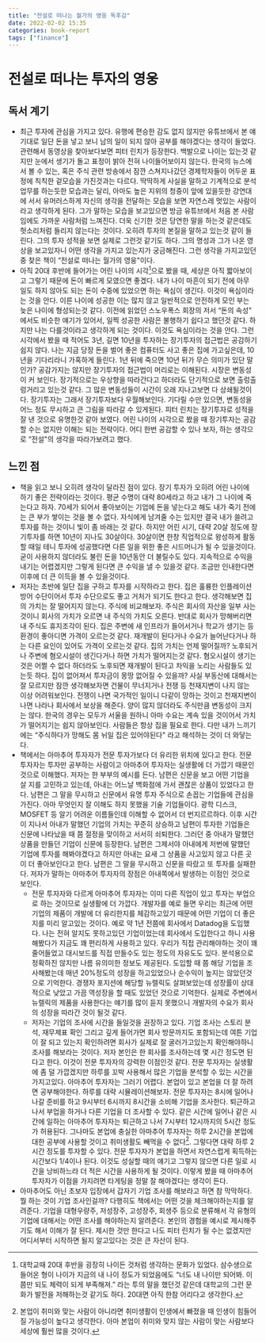 ```yaml
---
title: "전설로 떠나는 월가의 영웅 독후감"
date: 2022-02-02 15:35
categories: book-report
tags: ["finance"]
---
```


# 전설로 떠나는 투자의 영웅

## 독서 계기

-   최근 투자에 관심을 가지고 있다. 유행에 편승한 감도 없지 않지만 유튜브에서 본 얘기대로 일단 돈을 넣고 보니 남의 일이 되지 않아 공부를 해야겠다는 생각이 들었다. 관련해서 동영상을 찾아보다보면 피터 린치가 등장한다. 백발으로 나이는 있는것 같지만 눈에서 생기가 돌고 표정이 밝아 전혀 나이들어보이지 않는다. 한국의 뉴스에서 볼 수 있는, 혹은 주식 관련 방송에서 잠깐 스쳐지나갔던 경제학자들이 어두운 표정에 칙칙한 겉모습을 가진것과는 다르다. 딱딱하게 사실을 말하고 기계적으로 분석 업무를 하는듯한 모습과는 달리, 아마도 높은 지위의 청중이 앞에 있을듯한 강연대에 서서 유머러스하게 자신의 생각을 전달하는 모습을 보면 자연스레 멋있는 사람이라고 생각하게 된다. 그가 말하는 모습을 보고있으면 방금 유튜브에서 처음 본 사람임에도 가까운 사람처럼 느껴진다. 더욱 신기한 것은 당연한 말을 하는것 같은데도 헛소리처럼 들리지 않는다는 것이다. 오히려 투자의 본질을 말하고 있는것 같이 들린다. 그의 투자 성적을 보면 실제로 그런것 같기도 하다. 그의 명성과 그가 나온 영상을 보고있자니 어떤 생각을 가지고 있는지가 궁금해진다. 그런 생각을 가지고있던 중 찾은 책이 “전설로 떠나는 월가의 영웅"이다.
-   아직 20대 후반에 들어가는 어린 나이의 시각[^1]으로 봤을 때, 세상은 아직 짧아보이고 그렇기 때문에 돈이 빠르게 모였으면 좋겠다. 내가 나이 마흔이 되기 전에 아무 일도 하지 않아도 되는 돈이 수중에 있었으면 하는 욕심이 생긴다. 이것이 욕심이라는 것을 안다. 이른 나이에 성공한 이는 많지 않고 일반적으로 안전하게 모인 부는 늦은 나이에 형성되는것 같다. 이전에 읽었던 스노우폭스 회장의 저서 “돈의 속성" 에서도 비슷한 얘기가 있어서, 일찍 성공한 사람은 불행하기 쉽다고 했던것 같다. 하지만 나는 다를것이라고 생각하게 되는 것이다. 이것도 욕심이라는 것을 안다. 그런 시각에서 봤을 때 적어도 3년, 길면 10년을 투자하는 장기투자의 접근법은 공감하기 쉽지 않다. 나는 지금 당장 돈을 벌어 좋은 컴퓨터도 사고 좋은 집에 가고싶은데, 10년을 기다리라니 가혹하게 들린다. 1년 뒤에 죽으면 10년 뒤가 무슨 의미가 있단 말인가? 공감가지는 않지만 장기투자의 접근법이 머리로는 이해된다. 시장은 변동성이 커 보인다. 장기적으로는 우상향을 따라간다고 하더라도 단기적으로 보면 출렁출렁거리고 있는것 같다. 그 많은 변동성들이 시간이 오래 지나고보면 다 상쇄될것이다. 장기투자는 그래서 장기투자보다 우월해보인다. 기다릴 수만 있으면, 변동성을 어느 정도 무시하고 큰 그림을 따라갈 수 있게된다. 피터 린치는 장기투자로 성적을 잘 낸 것으로 유명한것 같아 보였다. 어린 나이의 시각으로 봤을 때 장기투자는 공감할 수는 없지만 이해는 되는 전략이다. 어디 한번 공감할 수 있나 보자, 하는 생각으로 “전설"의 생각을 따라가보려고 했다.

## 느낀 점

-   책을 읽고 보니 오히려 생각이 달라진 점이 있다. 장기 투자가 오히려 어린 나이에 하기 좋은 전략이라는 것이다. 평균 수명이 대략 80세라고 하고 내가 그 나이에 죽는다고 하자. 70세가 되어서 좋아보이는 기업에 돈을 넣는다고 해도 내가 죽기 전에는 큰 부가 쌓이는 것을 볼 수 없다. 자식에게 남겨줄 수는 있지만 결국 내가 쓸려고 투자를 하는 것이니 빛이 좀 바래는 것 같다. 하지만 어린 시기, 대략 20살 정도에 장기투자를 하면 10년이 지나도 30살이다. 30살이면 한창 직업적으로 왕성하게 활동할 때일 테니 투자에 성공했다면 다른 일을 위한 좋은 시드머니가 될 수 있을것이다. 굳이 사용하지 않더라도 불린 돈을 10년동안 더 불릴수도 있다. 지속적으로 수익을 내기는 어렵겠지만 그렇게 된다면 큰 수익을 낼 수 있을것 같다. 조금만 인내한다면 이후에 더 큰 이득을 볼 수 있을것이다.
-   저자는 초반에 일단 집을 구하고 투자를 시작하라고 한다. 집은 훌륭한 인플레이션 방어 수단이어서 투자 수단으로도 좋고 거처가 되기도 한다고 한다. 생각해보면 집의 가치는 잘 떨어지지 않는다. 주식에 비교해보자. 주식은 회사의 자산을 일부 사는 것이니 회사의 가치가 오르면 내 주식의 가치도 오른다. 반대로 회사가 망해버리면 내 주식도 휴지조각이 된다. 집은 주변에 새 인프라가 들어서거나 학교가 생기는 등 환경이 좋아디면 가격이 오르는것 같다. 재개발이 된다거나 수요가 늘어난다거나 하는 다른 요인이 있어도 가격이 오르는것 같다. 집의 가치는 언제 떨어질까? 노후되거나 주변에 혐오시설이 생긴다거나 하면 가치가 떨어지는것 같다. 혐오시설이 생기는 것은 어쩔 수 없다 하더라도 노후되면 재개발이 된다고 차익을 노리는 사람들도 있는듯 하다. 집이 없어져서 투자금이 몽땅 없어질 수 있을까? 사실 부동산에 대해서는 잘 모르지만 잠깐 생각해보자면 건물이 무너지거나 전쟁 등 천재지변이 나지 않는 이상 어려워보인다. 전쟁이 나면 국가적인 일이니 다같이 망하는 것이고 천재지변이 나면 나라나 회사에서 보상을 해준다. 양이 많지 않더라도 주식만큼 변동성이 크지는 않다. 한국의 경우는 모두가 서울을 원하니 아마 수요는 계속 있을 것이어서 가치가 떨어지기는 쉽지 않아보인다. 사람들은 항상 집을 필요로 한다. 다만 내가 느끼기에는 “주식하다가 망해도 몸 뉘일 집은 있어야된다" 라고 해석하는 것이 더 와닿는다.
-   책에서는 아마추어 투자자가 전문 투자가보다 더 유리한 위치에 있다고 한다. 전문 투자자는 투자만 공부하는 사람이고 아마추어 투자자는 실생활에 더 가깝기 때문인것으로 이해했다. 저자는 한 부부의 예시를 든다. 남편은 신문을 보고 어떤 기업을 살 지를 고민하고 있는데, 아내는 어느날 백화점에 가서 괜찮은 상품이 있었다고 한다. 남편은 그 말을 무시하고 신문에서 유명 투자 주식으로 손꼽는 기업들에 관심을 가진다. 아마 무엇인지 잘 이해도 하지 못했을 기술 기업들이다. 광학 디스크, MOSFET 등 알기 어려운 이름들인데 이해할 수 없어서 더 번지르르하다. 이후 시간이 지나서 아내가 말했던 기업의 가치는 꾸준히 상승하고 남편이 투자한 기업들은 신문에 나타났을 때 쯤 절정을 맞이하고 서서히 쇠퇴한다. 그러던 중 아내가 말했던 상품을 만들던 기업이 신문에 등장한다. 남편은 그제서야 아내에게 저번에 말했던 기업에 투자를 해봐야겠다고 하지만 아내는 요새 그 상품을 사고있지 않고 다른 곳이 더 좋아보인다고 한다. 남편은 그 말을 무시하고 신문을 따랐고 또 투자를 실패한다. 저자가 말하는 아마추어 투자자의 장점은 아내쪽에서 발생하는 이점인 것으로 보인다.
    -   전문 투자자와 다르게 아마추어 투자자는 이미 다른 직업이 있고 투자는 부업으로 하는 것이므로 실생활에 더 가깝다. 개발자를 예로 들면 우리는 최근에 어떤 기업의 제품이 개발에 더 유리한지를 체감하고있기 때문에 어떤 기업이 더 좋은지를 미리 알고있는 것이다. 예로 약 1년 전쯤에 회사에서 Datadog을 도입했다. 나는 전혀 알지도 못하고있던 기업이었는데 회사에서 도입한다고 하니 사용해봤다가 지금도 꽤 편리하게 사용하고 있다. 우리가 직접 관리해야하는 것이 꽤 줄어들었고 대시보드를 직접 만들수도 있는 정도의 자유도도 있다. 분석용으로 정확하진 않지만 나름 유의미한 정보도 제공된다. 도입할 때 쯤 해당 기업을 조사해봤는데 매년 20%정도의 성장을 하고있었으나 순수익이 높지는 않았던것으로 기억한다. 경쟁자 포지션에 해당할 뉴렐릭도 살펴보았는데 성장률이 상대적으로 낮았고 가끔 역성장을 할 때도 있었던 것으로 기억한다. 실제로 주변에서 뉴렐릭의 제품을 사용한다는 얘기를 많이 듣지 못했으니 개발자의 수요가 회사의 성장을 따라간 것이 될것 같다.
    -   저자는 기업의 조사에 시간을 들일것을 권장하고 있다. 기업 조사는 스토리 분석, 재무제표 확인 그리고 깊게 들어가면 회사 방문까지도 포함되는데 여튼 기업이 잘 되고 있는지 확인하려면 회사가 실제로 잘 굴러가고있는지 확인해야하니 조사를 해보라는 것이다. 저자 본인은 한 회사를 조사하는데 몇 시간 정도면 된다고 한다. 이것이 전문 투자자의 강력한 이점인것 같다. 전문 투자자는 실생활에 좀 덜 가깝겠지만 하루를 꼬박 사용해서 많은 기업을 분석할 수 있는 시간을 가지고있다. 아마추어 투자자는 그러기 어렵다. 본업이 있고 본업을 더 잘 하려면 공부해야한다. 하루를 대략 시뮬레이션해보자. 전문 투자자는 8시에 일어나 나갈 준비를 하고 9시부터 6시까지 8시간을 소비해 기업을 조사한다. 퇴근하고 나서 부업을 하거나 다른 기업을 더 조사할 수 있다. 같은 시간에 일어나 같은 시간에 일하는 아마추어 투자자는 퇴근하고 나서 7시부터 12시까지의 5시간 정도가 허용된다. 그나마도 본업에 충실한 아마추어 투자자는 하루 2시간을 본업에 대한 공부에 사용할 것이고 취미생활도 빼먹을 수 없다[^2]. 그렇다면 대략 하루 2시간 정도를 투자할 수 있다. 전문 투자자가 본업을 하면서 자연스럽게 획득하는 시간보다 1/4이나 된다. 이것도 성실할 때의 얘기고 그렇지 않으면 다른 일로 시간을 낭비하느라 더 적은 시간을 사용하게 될 것이다. 이렇게 봤을 때 아마추어 투자자가 이점을 가지려면 타게팅을 정말 잘 해야겠다는 생각이 든다.
-   아마추어도 아닌 초보자 입장에서 갑자기 기업 조사를 해보라고 하면 참 막막하다. 뭘 하는 것이 기업 조사인걸까? 다행히도 책에서는 어떤 것을 체크해야하는지를 알려준다. 기업을 대형우량주, 저성장주, 고성장주, 회생주 등으로 분류해서 각 유형의 기업에 대해서는 어떤 조사를 해야하는지 알려준다. 본인의 경험을 예시로 제시해주기도 해서 이해가 잘 된다. 제시한 것만 한다고 나도 피터 린치가 될 수는 없겠지만 어디서부터 시작하면 될지 알고있다는 것은 큰 자산이 된다.

[^1]:  대학교때 20대 후반을 굉장히 나이든 것처럼 생각하는 문화가 있었다. 삼수생으로 들어온 형이 나이가 지금의 내 나이 정도가 되었음에도 “너도 내 나이만 되어봐. 이쯤만 되도 체력이 되게 부족해져.” 라는 투의 말을 했던것 같은데 대학교의 그런 문화가 발전을 저해하는것 같기도 하다. 20대면 아직 한참 어리다고 생각한다.
[^2]: 본업이 취미와 맞는 사람이 아니라면 취미생활이 인생에서 빠졌을 때 인생이 힘들어질 가능성이 높다고 생각한다. 아마 본업이 취미와 맞지 않는 사람이 맞는 사람보다 세상에 훨씬 많을 것이다.
